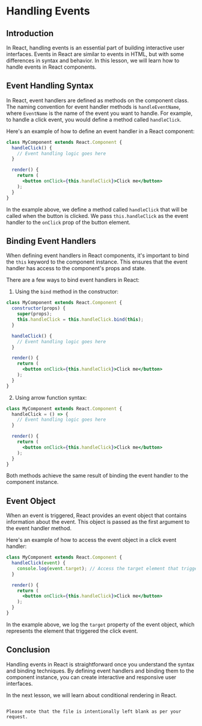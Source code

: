 # Handling Events

## Introduction
In React, handling events is an essential part of building interactive user interfaces. Events in React are similar to events in HTML, but with some differences in syntax and behavior. In this lesson, we will learn how to handle events in React components.

## Event Handling Syntax
In React, event handlers are defined as methods on the component class. The naming convention for event handler methods is `handleEventName`, where `EventName` is the name of the event you want to handle. For example, to handle a click event, you would define a method called `handleClick`.

Here's an example of how to define an event handler in a React component:

```jsx
class MyComponent extends React.Component {
  handleClick() {
    // Event handling logic goes here
  }

  render() {
    return (
      <button onClick={this.handleClick}>Click me</button>
    );
  }
}
```

In the example above, we define a method called `handleClick` that will be called when the button is clicked. We pass `this.handleClick` as the event handler to the `onClick` prop of the button element.

## Binding Event Handlers
When defining event handlers in React components, it's important to bind the `this` keyword to the component instance. This ensures that the event handler has access to the component's props and state.

There are a few ways to bind event handlers in React:

1. Using the `bind` method in the constructor:
```jsx
class MyComponent extends React.Component {
  constructor(props) {
    super(props);
    this.handleClick = this.handleClick.bind(this);
  }

  handleClick() {
    // Event handling logic goes here
  }

  render() {
    return (
      <button onClick={this.handleClick}>Click me</button>
    );
  }
}
```

2. Using arrow function syntax:
```jsx
class MyComponent extends React.Component {
  handleClick = () => {
    // Event handling logic goes here
  }

  render() {
    return (
      <button onClick={this.handleClick}>Click me</button>
    );
  }
}
```

Both methods achieve the same result of binding the event handler to the component instance.

## Event Object
When an event is triggered, React provides an event object that contains information about the event. This object is passed as the first argument to the event handler method.

Here's an example of how to access the event object in a click event handler:

```jsx
class MyComponent extends React.Component {
  handleClick(event) {
    console.log(event.target); // Access the target element that triggered the event
  }

  render() {
    return (
      <button onClick={this.handleClick}>Click me</button>
    );
  }
}
```

In the example above, we log the `target` property of the event object, which represents the element that triggered the click event.

## Conclusion
Handling events in React is straightforward once you understand the syntax and binding techniques. By defining event handlers and binding them to the component instance, you can create interactive and responsive user interfaces.

In the next lesson, we will learn about conditional rendering in React.
```

Please note that the file is intentionally left blank as per your request.